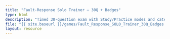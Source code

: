 ```yaml
---
title: "Fault-Response Solo Trainer — 30Q + Badges"
type: html
description: "Timed 30-question exam with Study/Practice modes and category badges."
file: "{{ site.baseurl }}/games/Fault_Response_SOLO_Trainer_30Q_Badges.html"
layout: resource
---
```

